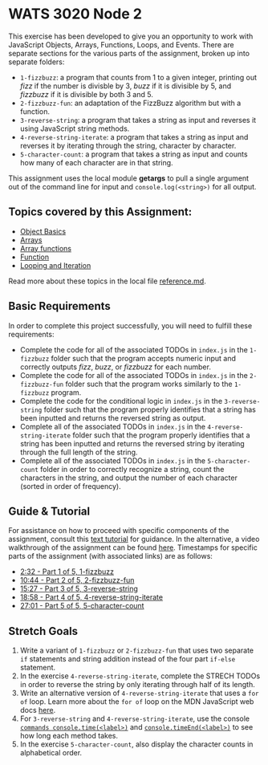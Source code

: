 # WATS 3020 Node 2

This exercise has been developed to give you an opportunity to work with JavaScript Objects, Arrays, Functions, Loops, and Events. There are separate sections for the various parts of the assignment, broken up into separate folders:
* `1-fizzbuzz`: a program that counts from 1 to a given integer, printing out _fizz_ if the number is divisble by 3, _buzz_ if it is divisible by 5, and _fizzbuzz_ if it is divisible by both 3 and 5.
* `2-fizzbuzz-fun`: an adaptation of the FizzBuzz algorithm but with a function.
* `3-reverse-string`: a program that takes a string as input and reverses it using JavaScript string methods.
* `4-reverse-string-iterate`: a program that takes a string as input and reverses it by iterating through the string, character by character.
* `5-character-count`: a program that takes a string as input and counts how many of each character are in that string.

This assignment uses the local module **getargs** to pull a single argument out of the command line for input and `console.log(<string>)` for all output.

## Topics covered by this Assignment:
* [Object Basics](https://developer.mozilla.org/en-US/docs/Learn/JavaScript/Objects/Basics)
* [Arrays](https://developer.mozilla.org/en-US/docs/Learn/JavaScript/First_steps/Arrays)
* [Array functions](https://developer.mozilla.org/en-US/docs/Web/JavaScript/Reference/Global_Objects/Array#Methods)
* [Function](https://developer.mozilla.org/en-US/docs/Web/JavaScript/Guide/Functions)
* [Looping and Iteration](https://developer.mozilla.org/en-US/docs/Web/JavaScript/Guide/Loops_and_iteration)

Read more about these topics in the local file [reference.md](reference.md).

## Basic Requirements
In order to complete this project successfully, you will need to fulfill these requirements:
* Complete the code for all of the associated TODOs in `index.js` in the `1-fizzbuzz` folder such that the program accepts numeric input and correctly outputs _fizz_, _buzz_, or _fizzbuzz_ for each number.
* Complete the code for all of the associated TODOs in `index.js` in the `2-fizzbuzz-fun` folder such that the program works similarly to the `1-fizzbuzz` program.
* Complete the code for the conditional logic in `index.js` in the `3-reverse-string` folder such that the program properly identifies that a string has been inputted and returns the reversed string as output.
* Complete all of the associated TODOs in `index.js` in the `4-reverse-string-iterate` folder such that the program properly identifies that a string has been inputted and returns the reversed string by iterating through the full length of the string.
* Complete all of the associated TODOs in `index.js` in the `5-character-count` folder in order to correctly recognize a string, count the characters in the string, and output the number of each character (sorted in order of frequency).

## Guide & Tutorial
For assistance on how to proceed with specific components of the assignment, consult this [text tutorial](./tutorials.md) for guidance. In the alternative, a video walkthrough of the assignment can be found [here](https://youtu.be/0scwXA47Eh8). Timestamps for specific parts of the assignment (with associated links) are as follows:
* [2:32 - Part 1 of 5, 1-fizzbuzz](https://youtu.be/0scwXA47Eh8?t=152)
* [10:44 - Part 2 of 5, 2-fizzbuzz-fun](https://youtu.be/0scwXA47Eh8?t=644)
* [15:27 - Part 3 of 5, 3-reverse-string](https://youtu.be/0scwXA47Eh8?t=927)
* [18:58 - Part 4 of 5, 4-reverse-string-iterate](https://youtu.be/0scwXA47Eh8?t=1138)
* [27:01 - Part 5 of 5, 5-character-count](https://youtu.be/0scwXA47Eh8?t=1621)

## Stretch Goals
1. Write a variant of `1-fizzbuzz` or `2-fizzbuzz-fun` that uses two separate `if` statements and string addition instead of the four part `if-else` statement.
2. In the exercise `4-reverse-string-iterate`, complete the STRECH TODOs in order to reverse the string by only iterating through half of its length.
3. Write an alternative version of `4-reverse-string-iterate` that uses a `for of` loop. Learn more about the `for of` loop on the MDN JavaScript web docs [here](https://developer.mozilla.org/en-US/docs/Web/JavaScript/Reference/Statements/for...of).
4. For `3-reverse-string` and `4-reverse-string-iterate`, use the console [`commands console.time(<label>)`](https://developer.mozilla.org/en-US/docs/Web/API/Console/time) and [`console.timeEnd(<label>)`](https://developer.mozilla.org/en-US/docs/Web/API/Console/timeEnd) to see how long each method takes.
5. In the exercise `5-character-count`, also display the character counts in alphabetical order.
